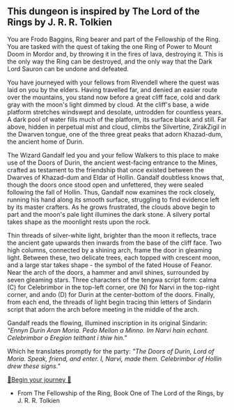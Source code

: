 This dungeon is inspired by The Lord of the Rings by J. R. R. Tolkien
---------------------------------------------------------------------

You are Frodo Baggins, Ring bearer and part of the Fellowship of the Ring.  You are tasked with the quest of taking the one Ring of Power to Mount Doom in Mordor and, by throwing it in the fires of lava, destroying it.  This is the only way the Ring can be destroyed, and the only way that the Dark Lord Sauron can be undone and defeated.

You have journeyed with your fellows from Rivendell where the quest was laid on you by the elders. Having travelled far, and denied an easier route over the mountains, you stand now before a great cliff face, cold and dark gray with the moon's light dimmed by cloud. At the cliff's base, a wide platform stretches windswept and desolate, untrodden for countless years. A dark pool of water fills much of the platform, its surface black and still. Far above, hidden in perpetual mist and cloud, climbs the Silvertine, ZirakZigil in the Dwarven tongue, one of the three great peaks that adorn Khazad-dum, the ancient home of Durin.

The Wizard Gandalf led you and your fellow Walkers to this place to make use of the Doors of Durin, the ancient west-facing entrance to the Mines, crafted as testament to the friendship that once existed between the Dwarves of Khazad-dum and Eldar of Hollin. Gandalf doubtless knows that, though the doors once stood open and unfettered, they were sealed following the fall of Hollin. Thus, Gandalf now examines the rock closely, running his hand along its smooth surface, struggling to find evidence left by its master crafters. As he grows frustrated, the clouds above begin to part and the moon's pale light illumines the dark stone. A silvery portal takes shape as the moonlight rests upon the rock. 

Thin threads of silver-white light, brighter than the moon it reflects, trace the ancient gate upwards then inwards from the base of the cliff face. Two high columns, connected by a shining arch, frame the door in gleaming light. Between these, two delicate trees, each topped with crescent moon, and a large star takes shape - the symbol of the fated House of Feanor. Near the arch of the doors, a hammer and anvil shines, surrounded by seven gleaming stars. Three characters of the tengwa script form: calma (C) for Celebrimbor in the top-left corner, ore (N) for Narvi in the top-right corner, and ando (D) for Durin at the center-bottom of the doors. Finally, from each end, the threads of light begin tracing thin letters of Sindarin script that adorn the arch before meeting in the middle of the arch. 

Gandalf reads the flowing, illumined inscription in its original Sindarin:
*"Ennyn Durin Aran Moria. Pedo Mellon a Minno. Im Narvi hain echant. Celebrimbor o Eregion teithant i thiw hin."*

Which he translates promptly for the party:
*"The Doors of Durin, Lord of Moria. Speak, friend, and enter. I, Narvi, made them. Celebrimbor of Hollin drew these signs."*

[👨Begin your journey 👩](0/0.md)


* From The Fellowship of the Ring, Book One of The Lord of the Rings, by J. R. R. Tolkien
